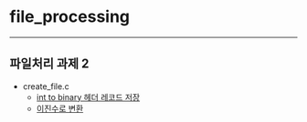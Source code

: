 # file_processing
------
## 파일처리 과제 2
* create_file.c
  - [int to binary 헤더 레코드 저장](https://www.programmingsimplified.com/c/source-code/c-program-convert-decimal-to-binary)
  - [이진수로 변환](https://lypicfa.tistory.com/209)
